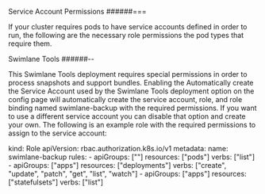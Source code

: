 Service Account Permissions
######===

If your cluster requires pods to have service accounts defined in order
to run, the following are the necessary role permissions the pod types
that require them.

Swimlane Tools
######--

This Swimlane Tools deployment requires special permissions in order to
process snapshots and support bundles. Enabling the Automatically create
the Service Account used by the Swimlane Tools deployment option on the
config page will automatically create the service account, role, and
role binding named swimlane-backup with the required permissions. If you
want to use a different service account you can disable that option and
create your own. The following is an example role with the required
permissions to assign to the service account:

kind: Role apiVersion: rbac.authorization.k8s.io/v1 metadata: name:
swimlane-backup rules: - apiGroups: [""] resources: ["pods"] verbs:
["list"] - apiGroups: ["apps"] resources: ["deployments"] verbs:
["create", "update", "patch", "get", "list", "watch"] - apiGroups:
["apps"] resources: ["statefulsets"] verbs: ["list"]

